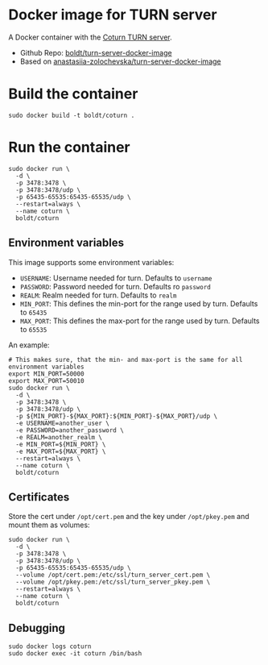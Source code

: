 # Docker image for TURN server

A Docker container with the [Coturn TURN server](https://github.com/coturn/coturn).

* Github Repo: [boldt/turn-server-docker-image](https://github.com/boldt/turn-server-docker-image)
* Based on [anastasiia-zolochevska/turn-server-docker-image](https://github.com/anastasiia-zolochevska/turn-server-docker-image)

# Build the container

```
sudo docker build -t boldt/coturn .
```

# Run the container

```
sudo docker run \
  -d \
  -p 3478:3478 \
  -p 3478:3478/udp \
  -p 65435-65535:65435-65535/udp \
  --restart=always \
  --name coturn \
  boldt/coturn
```

## Environment variables

This image supports some environment variables:

* `USERNAME`: Username needed for turn. Defaults to `username`
* `PASSWORD`: Password needed for turn. Defaults ro `password`
* `REALM`: Realm needed for turn. Defaults to `realm`
* `MIN_PORT`: This defines the min-port for the range used by turn. Defaults to `65435`
* `MAX_PORT`: This defines the max-port for the range used by turn. Defaults to `65535`

An example:

```
# This makes sure, that the min- and max-port is the same for all environment variables
export MIN_PORT=50000
export MAX_PORT=50010
sudo docker run \
  -d \
  -p 3478:3478 \
  -p 3478:3478/udp \
  -p ${MIN_PORT}-${MAX_PORT}:${MIN_PORT}-${MAX_PORT}/udp \
  -e USERNAME=another_user \
  -e PASSWORD=another_password \
  -e REALM=another_realm \
  -e MIN_PORT=${MIN_PORT} \
  -e MAX_PORT=${MAX_PORT} \
  --restart=always \
  --name coturn \
  boldt/coturn
```

## Certificates

Store the cert under `/opt/cert.pem` and the key under `/opt/pkey.pem` and mount them as volumes:

```
sudo docker run \
  -d \
  -p 3478:3478 \
  -p 3478:3478/udp \
  -p 65435-65535:65435-65535/udp \
  --volume /opt/cert.pem:/etc/ssl/turn_server_cert.pem \
  --volume /opt/pkey.pem:/etc/ssl/turn_server_pkey.pem \
  --restart=always \
  --name coturn \
  boldt/coturn
```

## Debugging

```
sudo docker logs coturn
sudo docker exec -it coturn /bin/bash
```
